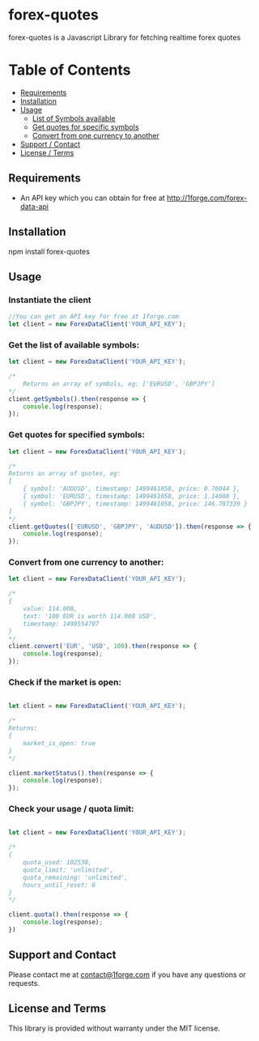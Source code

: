 # forex-quotes

forex-quotes is a Javascript Library for fetching realtime forex quotes

# Table of Contents

- [Requirements](#requirements)
- [Installation](#installation)
- [Usage](#usage)
    - [List of Symbols available](#get-the-list-of-available-symbols)
    - [Get quotes for specific symbols](#get-quotes-for-specified-symbols)
    - [Convert from one currency to another](#convert-from-one-currency-to-another)
- [Support / Contact](#support-and-contact)
- [License / Terms](#license-and-terms)

## Requirements
* An API key which you can obtain for free at http://1forge.com/forex-data-api

## Installation
npm install forex-quotes

## Usage

### Instantiate the client
```typescript
//You can get an API key for free at 1forge.com
let client = new ForexDataClient('YOUR_API_KEY');
```

### Get the list of available symbols:

```typescript
let client = new ForexDataClient('YOUR_API_KEY');

/*
    Returns an array of symbols, eg: ['EURUSD', 'GBPJPY']
*/
client.getSymbols().then(response => {
    console.log(response);
});
```
### Get quotes for specified symbols:
```typescript
let client = new ForexDataClient('YOUR_API_KEY');

/*
Returns an array of quotes, eg:
[ 
    { symbol: 'AUDUSD', timestamp: 1499461058, price: 0.76044 },
    { symbol: 'EURUSD', timestamp: 1499461058, price: 1.14008 },
    { symbol: 'GBPJPY', timestamp: 1499461058, price: 146.787339 } 
]
*/
client.getQuotes(['EURUSD', 'GBPJPY', 'AUDUSD']).then(response => {
    console.log(response);
});
```

### Convert from one currency to another:
```typescript
let client = new ForexDataClient('YOUR_API_KEY');

/*
{ 
    value: 114.008,
    text: '100 EUR is worth 114.008 USD',
    timestamp: 1499554707 
}
*/
client.convert('EUR', 'USD', 100).then(response => {
    console.log(response);
});
```


### Check if the market is open:
```typescript

let client = new ForexDataClient('YOUR_API_KEY');

/*
Returns:
{ 
    market_is_open: true 
}
*/

client.marketStatus().then(response => {
    console.log(response);
});
```

### Check your usage / quota limit:
```typescript

let client = new ForexDataClient('YOUR_API_KEY');

/*
{   
    quota_used: 102530,
    quota_limit: 'unlimited',
    quota_remaining: 'unlimited',
    hours_until_reset: 6 
}
*/

client.quota().then(response => {
    console.log(response);
})
```


## Support and Contact
Please contact me at contact@1forge.com if you have any questions or requests.

## License and Terms
This library is provided without warranty under the MIT license.
